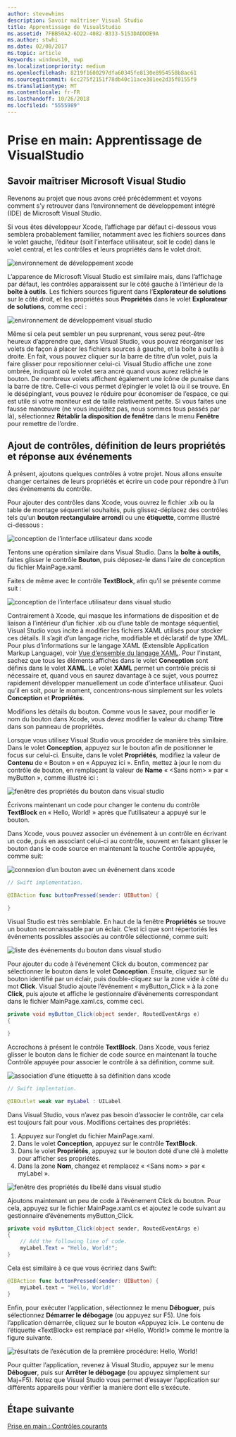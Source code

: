 ```yaml
---
author: stevewhims
description: Savoir maîtriser Visual Studio
title: Apprentissage de VisualStudio
ms.assetid: 7FBB50A2-6D22-4082-B333-5153DADDDE9A
ms.author: stwhi
ms.date: 02/08/2017
ms.topic: article
keywords: windows10, uwp
ms.localizationpriority: medium
ms.openlocfilehash: 8219f1600297dfa60345fe8130e8954558b8ac61
ms.sourcegitcommit: 6cc275f2151f78db40c11ace381ee2d35f0155f9
ms.translationtype: MT
ms.contentlocale: fr-FR
ms.lasthandoff: 10/26/2018
ms.locfileid: "5555989"
---
```

# <a name="getting-started-getting-around-in-visual-studio"></a>Prise en main: Apprentissage de VisualStudio


## <a name="getting-around-in-microsoft-visual-studio"></a>Savoir maîtriser Microsoft Visual Studio

Revenons au projet que nous avons créé précédemment et voyons comment s’y retrouver dans l’environnement de développement intégré (IDE) de Microsoft Visual Studio.

Si vous êtes développeur Xcode, l’affichage par défaut ci-dessous vous semblera probablement familier, notamment avec les fichiers sources dans le volet gauche, l’éditeur (soit l’interface utilisateur, soit le code) dans le volet central, et les contrôles et leurs propriétés dans le volet droit.

![environnement de développement xcode](images/ios-to-uwp/xcode-ide.png)

L’apparence de Microsoft Visual Studio est similaire mais, dans l’affichage par défaut, les contrôles apparaissent sur le côté gauche à l’intérieur de la **boîte à outils**. Les fichiers sources figurent dans l’**Explorateur de solutions** sur le côté droit, et les propriétés sous **Propriétés** dans le volet **Explorateur de solutions**, comme ceci :

![environnement de développement visual studio](images/ios-to-uwp/vs-ide.png)

Même si cela peut sembler un peu surprenant, vous serez peut-être heureux d’apprendre que, dans Visual Studio, vous pouvez réorganiser les volets de façon à placer les fichiers sources à gauche, et la boîte à outils à droite. En fait, vous pouvez cliquer sur la barre de titre d’un volet, puis la faire glisser pour repositionner celui-ci. Visual Studio affiche une zone ombrée, indiquant où le volet sera ancré quand vous aurez relâché le bouton. De nombreux volets affichent également une icône de punaise dans la barre de titre. Celle-ci vous permet d’épingler le volet là où il se trouve. En le désépinglant, vous pouvez le réduire pour économiser de l’espace, ce qui est utile si votre moniteur est de taille relativement petite. Si vous faites une fausse manœuvre (ne vous inquiétez pas, nous sommes tous passés par là), sélectionnez **Rétablir la disposition de fenêtre** dans le menu **Fenêtre** pour remettre de l’ordre.

## <a name="adding-controls-setting-their-properties-and-responding-to-events"></a>Ajout de contrôles, définition de leurs propriétés et réponse aux événements

À présent, ajoutons quelques contrôles à votre projet. Nous allons ensuite changer certaines de leurs propriétés et écrire un code pour répondre à l’un des événements du contrôle.

Pour ajouter des contrôles dans Xcode, vous ouvrez le fichier .xib ou la table de montage séquentiel souhaités, puis glissez-déplacez des contrôles tels qu’un **bouton rectangulaire arrondi** ou une **étiquette**, comme illustré ci-dessous :

![conception de l’interface utilisateur dans xcode](images/ios-to-uwp/xcode-add-button-label.png)

Tentons une opération similaire dans Visual Studio. Dans la **boîte à outils**, faites glisser le contrôle **Bouton**, puis déposez-le dans l’aire de conception du fichier MainPage.xaml.

Faites de même avec le contrôle **TextBlock**, afin qu’il se présente comme suit :

![conception de l’interface utilisateur dans visual studio](images/ios-to-uwp/vs-add-button-label.png)

Contrairement à Xcode, qui masque les informations de disposition et de liaison à l’intérieur d’un fichier .xib ou d’une table de montage séquentiel, Visual Studio vous incite à modifier les fichiers XAML utilisés pour stocker ces détails. Il s’agit d’un langage riche, modifiable et déclaratif de type XML. Pour plus d’informations sur le langage XAML (Extensible Application Markup Language), voir [Vue d’ensemble du langage XAML](https://msdn.microsoft.com/library/windows/apps/mt185595). Pour l’instant, sachez que tous les éléments affichés dans le volet **Conception** sont définis dans le volet **XAML**. Le volet **XAML** permet un contrôle précis si nécessaire et, quand vous en saurez davantage à ce sujet, vous pourrez rapidement développer manuellement un code d’interface utilisateur. Quoi qu’il en soit, pour le moment, concentrons-nous simplement sur les volets **Conception** et **Propriétés**.

Modifions les détails du bouton. Comme vous le savez, pour modifier le nom du bouton dans Xcode, vous devez modifier la valeur du champ **Titre** dans son panneau de propriétés.

Lorsque vous utilisez Visual Studio vous procédez de manière très similaire. Dans le volet **Conception**, appuyez sur le bouton afin de positionner le focus sur celui-ci. Ensuite, dans le volet **Propriétés**, modifiez la valeur de **Contenu** de « Bouton » en « Appuyez ici ». Enfin, mettez à jour le nom du contrôle de bouton, en remplaçant la valeur de **Name** « &lt;Sans nom&gt; » par « myButton », comme illustré ici :

![fenêtre des propriétés du bouton dans visual studio](images/ios-to-uwp/vs-button-properties.png)

Écrivons maintenant un code pour changer le contenu du contrôle **TextBlock** en « Hello, World! » après que l’utilisateur a appuyé sur le bouton.

Dans Xcode, vous pouvez associer un événement à un contrôle en écrivant un code, puis en associant celui-ci au contrôle, souvent en faisant glisser le bouton dans le code source en maintenant la touche Contrôle appuyée, comme suit:

![connexion d’un bouton avec un événement dans xcode](images/ios-to-uwp/xcode-add-button-event.png)

```swift
// Swift implementation.

@IBAction func buttonPressed(sender: UIButton) {
    
}
```

Visual Studio est très semblable. En haut de la fenêtre **Propriétés** se trouve un bouton reconnaissable par un éclair. C’est ici que sont répertoriés les événements possibles associés au contrôle sélectionné, comme suit:

![liste des événements du bouton dans visual studio](images/ios-to-uwp/vs-button-event.png)

Pour ajouter du code à l’événement Click du bouton, commencez par sélectionner le bouton dans le volet **Conception**. Ensuite, cliquez sur le bouton identifié par un éclair, puis double-cliquez sur la zone vide à côté du mot **Click**. Visual Studio ajoute l’événement « myButton_Click » à la zone **Click**, puis ajoute et affiche le gestionnaire d’événements correspondant dans le fichier MainPage.xaml.cs, comme ceci.

```csharp
private void myButton_Click(object sender, RoutedEventArgs e)
{

}
```

Accrochons à présent le contrôle **TextBlock**. Dans Xcode, vous feriez glisser le bouton dans le fichier de code source en maintenant la touche Contrôle appuyée pour associer le contrôle à sa définition, comme suit.

![association d’une étiquette à sa définition dans xcode](images/ios-to-uwp/xcode-add-button-reference.png)

```swift
// Swift implentation.

@IBOutlet weak var myLabel : UILabel
```

Dans Visual Studio, vous n’avez pas besoin d’associer le contrôle, car cela est toujours fait pour vous. Modifions certaines des propriétés:

1.  Appuyez sur l’onglet du fichier MainPage.xaml.
2.  Dans le volet **Conception**, appuyez sur le contrôle **TextBlock**.
3.  Dans le volet **Propriétés**, appuyez sur le bouton doté d’une clé à molette pour afficher ses propriétés.
4.  Dans la zone **Nom**, changez et remplacez « &lt;Sans nom&gt; » par « myLabel ».

![fenêtre des propriétés du libellé dans visual studio](images/ios-to-uwp/vs-label-properties.png)

Ajoutons maintenant un peu de code à l’événement Click du bouton. Pour cela, appuyez sur le fichier MainPage.xaml.cs et ajoutez le code suivant au gestionnaire d’événements myButton_Click.

```csharp
private void myButton_Click(object sender, RoutedEventArgs e)
{
    // Add the following line of code.    
    myLabel.Text = "Hello, World!";
}
```

Cela est similaire à ce que vous écririez dans Swift:

```swift
@IBAction func buttonPressed(sender: UIButton) {
    myLabel.text = "Hello, World!"
}
```

Enfin, pour exécuter l’application, sélectionnez le menu **Déboguer**, puis sélectionnez **Démarrer le débogage** (ou appuyez sur F5). Une fois l’application démarrée, cliquez sur le bouton «Appuyez ici». Le contenu de l’étiquette «TextBlock» est remplacé par «Hello, World!» comme le montre la figure suivante.

![résultats de l’exécution de la première procédure: Hello, World!](images/ios-to-uwp/vs-hello-world.png)

Pour quitter l’application, revenez à Visual Studio, appuyez sur le menu **Déboguer**, puis sur **Arrêter le débogage** (ou appuyez simplement sur Maj+F5). Notez que Visual Studio vous permet d’essayer l’application sur différents appareils pour vérifier la manière dont elle s’exécute.

## <a name="next-step"></a>Étape suivante

[Prise en main : Contrôles courants](getting-started-common-controls.md)

